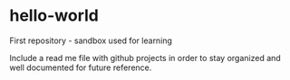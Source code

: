 # hello-world
First repository - sandbox used for learning

Include a read me file with github projects in order to stay organized and well documented for future reference.
